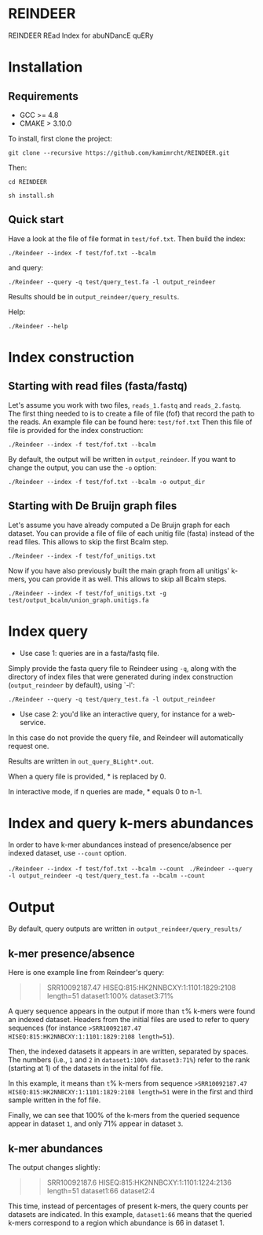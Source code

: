 # REINDEER
REINDEER  REad Index for abuNDancE quERy



# Installation

## Requirements
* GCC >= 4.8
* CMAKE >  3.10.0

To install, first clone the project:

`git clone --recursive https://github.com/kamimrcht/REINDEER.git`

Then:

`cd REINDEER`

`sh install.sh`

## Quick start
Have a look at the file of file format in `test/fof.txt`.
Then build the index:

`./Reindeer --index -f test/fof.txt --bcalm`

and query:

`./Reindeer --query -q test/query_test.fa -l output_reindeer`

Results should be in `output_reindeer/query_results`.

Help:

`./Reindeer --help`

# Index construction

## Starting with read files (fasta/fastq)

Let's assume you work with two files, `reads_1.fastq` and `reads_2.fastq`.
The first thing needed to is to create a file of file (fof) that record the path to the reads.
An example file can be found here: `test/fof.txt`
Then this file of file is provided for the index construction:

`./Reindeer --index -f test/fof.txt --bcalm`

By default, the output will be written in `output_reindeer`.
If you want to change the output, you can use the `-o` option:

`./Reindeer --index -f test/fof.txt --bcalm -o output_dir`

## Starting with De Bruijn graph files

Let's assume you have already computed a De Bruijn graph for each dataset.
You can provide a file of file of each unitig file (fasta) instead of the read files.
This allows to skip the first Bcalm step.

`./Reindeer --index -f test/fof_unitigs.txt`

Now if you have also previously built the main graph from all unitigs' k-mers, you can provide it as well. This allows to skip all Bcalm steps.

`./Reindeer --index -f test/fof_unitigs.txt -g test/output_bcalm/union_graph.unitigs.fa`

# Index query

* Use case 1: queries are in a fasta/fastq file.

Simply provide the fasta query file to Reindeer using `-q`, along with the directory of index files that were generated during index construction (`output_reindeer` by default), using `-l':

`./Reindeer --query -q test/query_test.fa -l output_reindeer`

* Use case 2: you'd like an interactive query, for instance for a web-service.

In this case do not provide the query file, and Reindeer will automatically request one.

Results are written in `out_query_BLight*.out`.

When a query file is provided, * is replaced by 0.

In interactive mode, if n queries are made, * equals 0 to n-1.

# Index and query k-mers abundances

In order to have k-mer abundances instead of presence/absence per indexed dataset, use `--count` option.

`./Reindeer --index -f test/fof.txt --bcalm --count`
` ./Reindeer --query -l output_reindeer -q test/query_test.fa --bcalm --count`



# Output

By default, query outputs are written in `output_reindeer/query_results/`

## k-mer presence/absence

Here is one example line from Reindeer's query:

>    >SRR10092187.47 HISEQ:815:HK2NNBCXY:1:1101:1829:2108 length=51 dataset1:100% dataset3:71%

A query sequence appears in the output if more than `t`% k-mers were found an indexed dataset.
Headers from the initial files are used to refer to query sequences (for instance `>SRR10092187.47 HISEQ:815:HK2NNBCXY:1:1101:1829:2108 length=51`).

Then, the indexed datasets it appears in are written, separated by spaces. The numbers (i.e., `1` and `2` in `dataset1:100% dataset3:71%`) refer to the rank (starting at 1) of the datasets in the inital fof file.

In this example, it means than `t`% k-mers from sequence `>SRR10092187.47 HISEQ:815:HK2NNBCXY:1:1101:1829:2108 length=51` were in the first and third sample written in the fof file.

Finally, we can see that 100% of the k-mers from the queried sequence appear in dataset `1`, and only 71% appear in dataset `3`.

## k-mer abundances

The output changes slightly:

>    >SRR10092187.6 HISEQ:815:HK2NNBCXY:1:1101:1224:2136 length=51 dataset1:66 dataset2:4

This time, instead of percentages of present k-mers, the query counts per datasets are indicated.
In this example, `dataset1:66` means that the queried k-mers correspond to a region which abundance is 66 in dataset 1.


